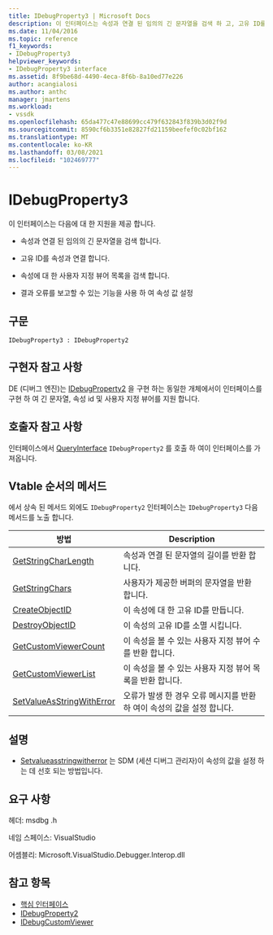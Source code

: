 ```yaml
---
title: IDebugProperty3 | Microsoft Docs
description: 이 인터페이스는 속성과 연결 된 임의의 긴 문자열을 검색 하 고, 고유 ID를 속성과 연결 하 고, 속성에 대 한 사용자 지정 뷰어 목록을 검색 하 고, 결과 오류를 보고할 수 있는 기능으로 속성 값을 설정 하는 기능을 제공 합니다.
ms.date: 11/04/2016
ms.topic: reference
f1_keywords:
- IDebugProperty3
helpviewer_keywords:
- IDebugProperty3 interface
ms.assetid: 8f9be68d-4490-4eca-8f6b-8a10ed77e226
author: acangialosi
ms.author: anthc
manager: jmartens
ms.workload:
- vssdk
ms.openlocfilehash: 65da477c47e88699cc479f632843f839b3d02f9d
ms.sourcegitcommit: 8590cf6b3351e82827fd21159beefef0c02bf162
ms.translationtype: MT
ms.contentlocale: ko-KR
ms.lasthandoff: 03/08/2021
ms.locfileid: "102469777"
---
```

# <a name="idebugproperty3"></a>IDebugProperty3
이 인터페이스는 다음에 대 한 지원을 제공 합니다.

- 속성과 연결 된 임의의 긴 문자열을 검색 합니다.

- 고유 ID를 속성과 연결 합니다.

- 속성에 대 한 사용자 지정 뷰어 목록을 검색 합니다.

- 결과 오류를 보고할 수 있는 기능을 사용 하 여 속성 값 설정

## <a name="syntax"></a>구문

```
IDebugProperty3 : IDebugProperty2
```

## <a name="notes-for-implementers"></a>구현자 참고 사항
 DE (디버그 엔진)는 [IDebugProperty2](../../../extensibility/debugger/reference/idebugproperty2.md) 을 구현 하는 동일한 개체에서이 인터페이스를 구현 하 여 긴 문자열, 속성 id 및 사용자 지정 뷰어를 지원 합니다.

## <a name="notes-for-callers"></a>호출자 참고 사항
 인터페이스에서 [QueryInterface](/cpp/atl/queryinterface) `IDebugProperty2` 를 호출 하 여이 인터페이스를 가져옵니다.

## <a name="methods-in-vtable-order"></a>Vtable 순서의 메서드
 에서 상속 된 메서드 외에도 `IDebugProperty2` 인터페이스는 `IDebugProperty3` 다음 메서드를 노출 합니다.

|방법|Description|
|------------|-----------------|
|[GetStringCharLength](../../../extensibility/debugger/reference/idebugproperty3-getstringcharlength.md)|속성과 연결 된 문자열의 길이를 반환 합니다.|
|[GetStringChars](../../../extensibility/debugger/reference/idebugproperty3-getstringchars.md)|사용자가 제공한 버퍼의 문자열을 반환 합니다.|
|[CreateObjectID](../../../extensibility/debugger/reference/idebugproperty3-createobjectid.md)|이 속성에 대 한 고유 ID를 만듭니다.|
|[DestroyObjectID](../../../extensibility/debugger/reference/idebugproperty3-destroyobjectid.md)|이 속성의 고유 ID를 소멸 시킵니다.|
|[GetCustomViewerCount](../../../extensibility/debugger/reference/idebugproperty3-getcustomviewercount.md)|이 속성을 볼 수 있는 사용자 지정 뷰어 수를 반환 합니다.|
|[GetCustomViewerList](../../../extensibility/debugger/reference/idebugproperty3-getcustomviewerlist.md)|이 속성을 볼 수 있는 사용자 지정 뷰어 목록을 반환 합니다.|
|[SetValueAsStringWithError](../../../extensibility/debugger/reference/idebugproperty3-setvalueasstringwitherror.md)|오류가 발생 한 경우 오류 메시지를 반환 하 여이 속성의 값을 설정 합니다.|

## <a name="remarks"></a>설명
- [Setvalueasstringwitherror](../../../extensibility/debugger/reference/idebugproperty3-setvalueasstringwitherror.md) 는 SDM (세션 디버그 관리자)이 속성의 값을 설정 하는 데 선호 되는 방법입니다.

## <a name="requirements"></a>요구 사항
 헤더: msdbg .h

 네임 스페이스: VisualStudio

 어셈블리: Microsoft.VisualStudio.Debugger.Interop.dll

## <a name="see-also"></a>참고 항목
- [핵심 인터페이스](../../../extensibility/debugger/reference/core-interfaces.md)
- [IDebugProperty2](../../../extensibility/debugger/reference/idebugproperty2.md)
- [IDebugCustomViewer](../../../extensibility/debugger/reference/idebugcustomviewer.md)
